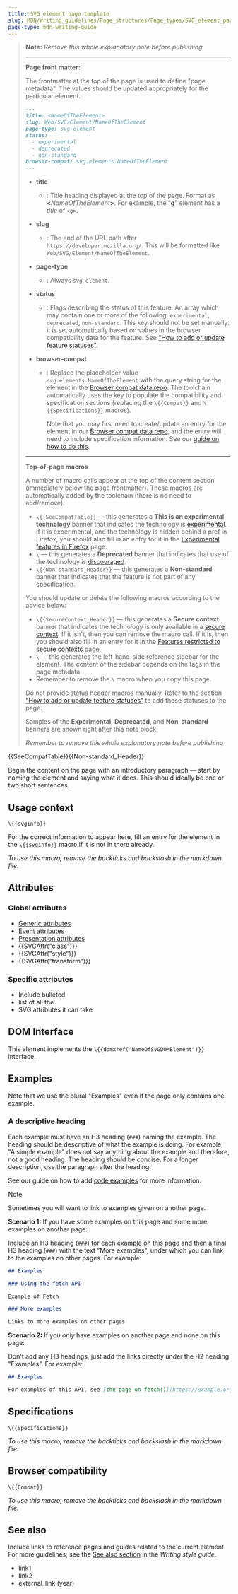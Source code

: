 ```yaml
---
title: SVG element page template
slug: MDN/Writing_guidelines/Page_structures/Page_types/SVG_element_page_template
page-type: mdn-writing-guide
---
```




> **Note:** _Remove this whole explanatory note before publishing_
>
> ---
>
> **Page front matter:**
>
> The frontmatter at the top of the page is used to define "page metadata".
> The values should be updated appropriately for the particular element.
>
> ```md
> ---
> title: <NameOfTheElement>
> slug: Web/SVG/Element/NameOfTheElement
> page-type: svg-element
> status:
>   - experimental
>   - deprecated
>   - non-standard
> browser-compat: svg.elements.NameOfTheElement
> ---
> ```
>
> - **title**
>   - : Title heading displayed at the top of the page.
>     Format as **<**_NameOfTheElement_**>**.
>     For example, the "[g](/Web/SVG/Element/g)" element has a _title_ of `<g>`.
> - **slug**
>   - : The end of the URL path after `https://developer.mozilla.org/`.
>     This will be formatted like `Web/SVG/Element/NameOfTheElement`.
> - **page-type**
>   - : Always `svg-element`.
> - **status**
>   - : Flags describing the status of this feature. An array which may contain one or more of the following: `experimental`, `deprecated`, `non-standard`. This key should not be set manually: it is set automatically based on values in the browser compatibility data for the feature. See ["How to add or update feature statuses"](/MDN/Writing_guidelines/Page_structures/Feature_status#how_to_add_or_update_feature_statuses).
> - **browser-compat**
>
>   - : Replace the placeholder value `svg.elements.NameOfTheElement` with the query string for the element in the [Browser compat data repo](https://github.com/mdn/browser-compat-data).
>     The toolchain automatically uses the key to populate the compatibility and specification sections (replacing the `\{{Compat}}` and `\{{Specifications}}` macros).
>
>     Note that you may first need to create/update an entry for the element in our [Browser compat data repo](https://github.com/mdn/browser-compat-data), and the entry will need to include specification information.
>     See our [guide on how to do this](/MDN/Writing_guidelines/Page_structures/Compatibility_tables).
>
> ---
>
> **Top-of-page macros**
>
> A number of macro calls appear at the top of the content section (immediately below the page frontmatter).
> These macros are automatically added by the toolchain (there is no need to add/remove):
>
> - `\{{SeeCompatTable}}` — this generates a **This is an experimental technology** banner that indicates the technology is [experimental](/MDN/Writing_guidelines/Experimental_deprecated_obsolete#experimental).
>   If it is experimental, and the technology is hidden behind a pref in Firefox, you should also fill in an entry for it in the [Experimental features in Firefox](/Mozilla/Firefox/Experimental_features) page.
> - `\` — this generates a **Deprecated** banner that indicates that use of the technology is [discouraged](/MDN/Writing_guidelines/Experimental_deprecated_obsolete#deprecated).
> - `\{{Non-standard_Header}}` — this generates a **Non-standard** banner that indicates that the feature is not part of any specification.
>
> You should update or delete the following macros according to the advice below:
>
> - `\{{SecureContext_Header}}` — this generates a **Secure context** banner that indicates the technology is only available in a [secure context](/Web/Security/Secure_Contexts).
>   If it isn't, then you can remove the macro call.
>   If it is, then you should also fill in an entry for it in the [Features restricted to secure contexts](/Web/Security/Secure_Contexts/features_restricted_to_secure_contexts) page.
> - `\` — this generates the left-hand-side reference sidebar for the element.
>   The content of the sidebar depends on the tags in the page metadata.
> - Remember to remove the `\` macro when you copy this page.
>
> Do not provide status header macros manually. Refer to the section ["How to add or update feature statuses"](/MDN/Writing_guidelines/Page_structures/Feature_status#how_to_add_or_update_feature_statuses) to add these statuses to the page.
>
> Samples of the **Experimental**, **Deprecated**, and **Non-standard** banners are shown right after this note block.
>
> _Remember to remove this whole explanatory note before publishing_

{{SeeCompatTable}}{{Non-standard_Header}}

Begin the content on the page with an introductory paragraph — start by naming the element and saying what it does.
This should ideally be one or two short sentences.

## Usage context

`\{{svginfo}}`

For the correct information to appear here, fill an entry for the element in the `\{{svginfo}}` macro if it is not in there already.

_To use this macro, remove the backticks and backslash in the markdown file._

## Attributes

### Global attributes

- [Generic attributes](/Web/SVG/Attribute#generic_attributes)
- [Event attributes](/Web/SVG/Attribute#event_attributes)
- [Presentation attributes](/Web/SVG/Attribute#presentation_attributes)
- {{SVGAttr("class")}}
- {{SVGAttr("style")}}
- {{SVGAttr("transform")}}

### Specific attributes

- Include bulleted
- list of all the
- SVG attributes it can take

## DOM Interface

This element implements the `\{{domxref("NameOfSVGDOMElement")}}` interface.

## Examples

Note that we use the plural "Examples" even if the page only contains one example.

### A descriptive heading

Each example must have an H3 heading (`###`) naming the example. The heading should be descriptive of what the example is doing. For example, "A simple example" does not say anything about the example and therefore, not a good heading. The heading should be concise. For a longer description, use the paragraph after the heading.

See our guide on how to add [code examples](/MDN/Writing_guidelines/Page_structures/Code_examples) for more information.

> [!NOTE]
> Sometimes you will want to link to examples given on another page.
>
> **Scenario 1:** If you have some examples on this page and some more examples on another page:
>
> Include an H3 heading (`###`) for each example on this page and then a final H3 heading (`###`) with the text "More examples", under which you can link to the examples on other pages. For example:
>
> ```md
> ## Examples
>
> ### Using the fetch API
>
> Example of Fetch
>
> ### More examples
>
> Links to more examples on other pages
> ```
>
> **Scenario 2:** If you _only_ have examples on another page and none on this page:
>
> Don't add any H3 headings; just add the links directly under the H2 heading "Examples". For example:
>
> ```md
> ## Examples
>
> For examples of this API, see [the page on fetch()](https://example.org/).
> ```

## Specifications

`\{{Specifications}}`

_To use this macro, remove the backticks and backslash in the markdown file._

## Browser compatibility

`\{{Compat}}`

_To use this macro, remove the backticks and backslash in the markdown file._

## See also

Include links to reference pages and guides related to the current element. For more guidelines, see the [See also section](/MDN/Writing_guidelines/Writing_style_guide#see_also_section) in the _Writing style guide_.

- link1
- link2
- external_link (year)
